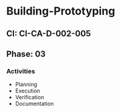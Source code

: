 # Building-Prototyping

## CI: CI-CA-D-002-005
## Phase: 03

### Activities
- Planning
- Execution
- Verification
- Documentation
